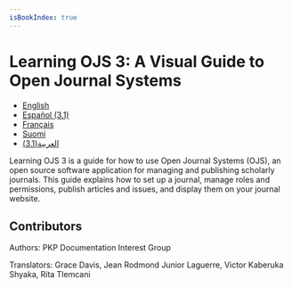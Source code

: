 ```yaml
---
isBookIndex: true
---
```


# Learning OJS 3: A Visual Guide to Open Journal Systems

* [English](./en/)
* [Español (3.1)](3.1/es/)
* [Français](3.2/fr/)
* [Suomi](3.1/fi/)
* [العربية(3.1)](./ar/)

Learning OJS 3 is a guide for how to use Open Journal Systems (OJS), an open source software application for managing and publishing scholarly journals. This guide explains how to set up a journal, manage roles and permissions, publish articles and issues, and display them on your journal website.

## Contributors

Authors: PKP Documentation Interest Group

Translators: Grace Davis, Jean Rodmond Junior Laguerre, Victor Kaberuka Shyaka, Rita Tlemcani
